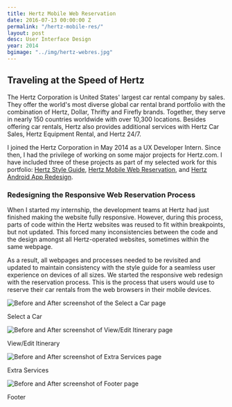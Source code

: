 ```yaml
---
title: Hertz Mobile Web Reservation
date: 2016-07-13 00:00:00 Z
permalink: "/hertz-mobile-res/"
layout: post
desc: User Interface Design
year: 2014
bgimage: "../img/hertz-webres.jpg"
---
```


<div class="row">
	<div class="col-md-10 col-md-offset-1">
		<h2 class="heading wow fadeInUp">Traveling at the Speed of Hertz</h2>
		<p class="wow fadeInUp">The Hertz Corporation is United States' largest car rental company by sales. They offer the world's most diverse global car rental brand portfolio with the combination of Hertz, Dollar, Thrifty and Firefly brands. Together, they serve in nearly 150 countries worldwide with over 10,300 locations. Besides offering car rentals, Hertz also provides additional services with Hertz Car Sales, Hertz Equipment Rental, and Hertz 24/7.</p>
		<p class="wow fadeInUp">I joined the Hertz Corporation in May 2014 as a UX Developer Intern. Since then, I had the privilege of working on some major projects for Hertz.com. I have included three of these projects as part of my selected work for this portfolio: <a href="{{site.url}}/hertz-style-guide">Hertz Style Guide</a>, <a href="{{site.url}}/hertz-mobile-res">Hertz Mobile Web Reservation</a>, and <a href="{{site.url}}/hertz-app">Hertz Android App Redesign</a>.</p>
	</div>
</div>
<div class="row">
	<div class="col-md-8 col-md-offset-2">
		<h3 class="heading wow fadeInUp">Redesigning the Responsive Web Reservation Process</h3>
		<p class="wow fadeInUp">When I started my internship, the development teams at Hertz had just finished making the website fully responsive. However, during this process, parts of code within the Hertz websites was reused to fit within breakpoints, but not updated. This forced many inconsistencies between the code and the design amongst all Hertz-operated websites, sometimes within the same webpage.</p>
		<p class="wow fadeInUp">As a result, all webpages and processes needed to be revisited and updated to maintain consistency with the style guide for a seamless user experience on devices of all sizes. We started the responsive web redesign with the reservation process. This is the process that users would use to reserve their car rentals from the web browsers in their mobile devices.</p>
	</div>
</div>
<div class="row">
	<div class="col-md-12 wow fadeInUp shot">
		<img class="img-responsive" src="{{site.url}}/img/hertz-res1.jpg" alt="Before and After screenshot of the Select a Car page"/>
		<p class="text-center">Select a Car</p>
	</div>
</div>
<div class="row">
	<div class="col-md-12 wow fadeInUp shot">
		<img class="img-responsive" src="{{site.url}}/img/hertz-res2.jpg" alt="Before and After screenshot of View/Edit Itinerary page"/>
		<p class="text-center">View/Edit Itinerary</p>
	</div>
</div>
<div class="row">
	<div class="col-md-12 wow fadeInUp shot">
		<img class="img-responsive" src="{{site.url}}/img/hertz-res3.jpg" alt="Before and After screenshot of Extra Services page"/>
		<p class="text-center">Extra Services</p>
	</div>
</div>
<div class="row">
	<div class="col-md-12 wow fadeInUp shot">
		<img class="img-responsive" src="{{site.url}}/img/hertz-res4.jpg" alt="Before and After screenshot of Footer page"/>
		<p class="text-center">Footer</p>
	</div>
</div>